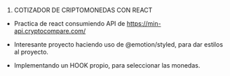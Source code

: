 1. COTIZADOR DE CRIPTOMONEDAS CON REACT

- Practica de react consumiendo API de https://min-api.cryptocompare.com/

- Interesante proyecto haciendo uso de @emotion/styled, para dar estilos al proyecto.

- Implementando un HOOK propio, para seleccionar las monedas.